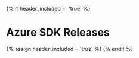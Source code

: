 {% if header_included != 'true' %}
# Azure SDK Releases
{% assign header_included = 'true' %}
{% endif %}